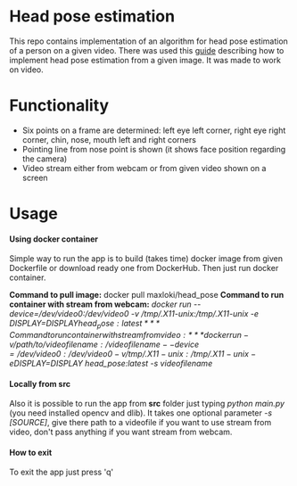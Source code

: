 # Head pose estimation
This repo contains implementation of an algorithm for head pose estimation of a person on a given video.
There was used this [guide](https://www.learnopencv.com/head-pose-estimation-using-opencv-and-dlib/) describing how to implement head pose estimation from a given image.
It was made to work on video. 

# Functionality
- Six points on a frame are determined: left eye left corner, right eye right corner, chin, nose, mouth left and right corners
- Pointing line from nose point is shown (it shows face position regarding the camera)
- Video stream either from webcam or from given video shown on a screen

# Usage
#### Using docker container
Simple way to run the app is to build (takes time) docker image from given Dockerfile or download ready one from DockerHub.
Then just run docker container.

**Command to pull image:** docker pull maxloki/head_pose
**Command to run container with stream from webcam:**
*docker run --device=/dev/video0:/dev/video0 -v /tmp/.X11-unix:/tmp/.X11-unix -e DISPLAY=$DISPLAY head_pose:latest*
**Command to run container with stream from video:**
*docker run -v /path/to/videofilename:/videofilename --device=/dev/video0:/dev/video0 -v /tmp/.X11-unix:/tmp/.X11-unix -e DISPLAY=$DISPLAY head_pose:latest -s videofilename*

#### Locally from src
Also it is possible to run the app from **src** folder just typing *python main.py* (you need installed opencv and dlib).
It takes one optional parameter *-s [SOURCE]*, give there path to a videofile if you want to use stream from video, don't pass anything if you want stream from webcam.  

#### How to exit
To exit the app just press 'q'
